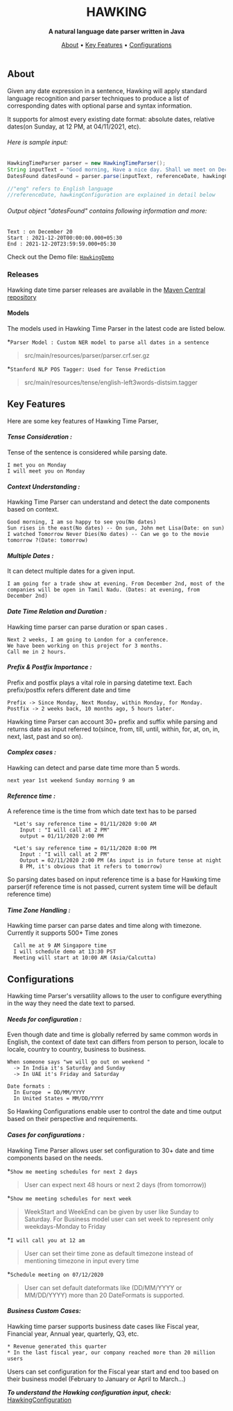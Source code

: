 <h1 align="center">HAWKING</h1>
<p align="center"><strong>A natural language date parser written in Java</strong></p>
<p align="center">
        <a href="#about">About</a> •
        <a href="#key-features">Key Features</a> •
        <a href="#configurations">Configurations</a>
          <br> <br>
</p>

## About

Given any date expression in a sentence, Hawking will apply standard language recognition and parser techniques to produce a list of corresponding dates with optional parse and syntax information.

It supports for almost every existing date format: absolute dates, relative dates(on Sunday, at 12 PM,
at 04/11/2021, etc).

###### Here is sample input:
``` java
HawkingTimeParser parser = new HawkingTimeParser();
String inputText = "Good morning, Have a nice day. Shall we meet on December 20 ?";
DatesFound datesFound = parser.parse(inputText, referenceDate, hawkingConfiguration, "eng");

//"eng" refers to English language
//referenceDate, hawkingConfiguration are explained in detail below
```
###### Output object "datesFound" contains following information and more:

```
Text : on December 20
Start : 2021-12-20T00:00:00.000+05:30
End : 2021-12-20T23:59:59.000+05:30
```
Check out the Demo file:
[```HawkingDemo```](https://github.com/zoho/hawking/tree/master/src/main/java/com/zoho/hawking/HawkingDemo.java)

### Releases
Hawking date time parser releases are available in the [Maven Central repository](https://mvnrepository.com/artifact/com.zoho/hawking)


#### Models
The models used in Hawking Time Parser in the latest code are listed below.

*```Parser Model : Custom NER model to parse all dates in a sentence ```
> src/main/resources/parser/parser.crf.ser.gz

*```Stanford NLP POS Tagger: Used for Tense Prediction```
> src/main/resources/tense/english-left3words-distsim.tagger

## Key Features
Here are some key features of Hawking Time Parser,

#### *Tense Consideration :*
Tense of the sentence is considered while parsing date.
```
I met you on Monday
I will meet you on Monday
```

#### *Context Understanding :*
Hawking Time Parser can understand and detect the date components based on context.
```
Good morning, I am so happy to see you(No dates)
Sun rises in the east(No dates) -- On sun, John met Lisa(Date: on sun)
I watched Tomorrow Never Dies(No dates) -- Can we go to the movie tomorrow ?(Date: tomorrow)
```

#### *Multiple Dates :*
It can detect multiple dates for a given input.
```
I am going for a trade show at evening. From December 2nd, most of the companies will be open in Tamil Nadu. (Dates: at evening, from December 2nd)
```

#### *Date Time Relation and Duration :*
Hawking time parser can parse duration or span cases .
```
Next 2 weeks, I am going to London for a conference.
We have been working on this project for 3 months.
Call me in 2 hours.
```
#### *Prefix & Postfix Importance :*
Prefix and postfix plays a vital role in parsing datetime text. Each prefix/postfix refers different date and time
```
Prefix -> Since Monday, Next Monday, within Monday, for Monday.
Postfix -> 2 weeks back, 10 months ago, 5 hours later.
```
Hawking time Parser can account 30+ prefix and suffix while parsing and returns date as input referred to(since, from, till, until, within, for, at, on, in, next, last, past and so on).
#### *Complex cases :*
Hawking can detect and parse date time more than 5 words.
```
next year 1st weekend Sunday morning 9 am
```
#### *Reference time :*
A reference time is the time from which date text has to be parsed
```
  *Let's say reference time = 01/11/2020 9:00 AM
    Input : "I will call at 2 PM"
    output = 01/11/2020 2:00 PM

  *Let's say reference time = 01/11/2020 8:00 PM
    Input : "I will call at 2 PM"
    Output = 02/11/2020 2:00 PM (As input is in future tense at night
    8 PM, it's obvious that it refers to tomorrow)
```
  So parsing dates based on input reference time is a base for Hawking time parser(if reference time is not passed, current system time will be default reference time)
#### *Time Zone Handling :*
Hawking time parser can parse dates and time along with timezone. Currently it supports 500+ Time zones
```
  Call me at 9 AM Singapore time
  I will schedule demo at 13:30 PST
  Meeting will start at 10:00 AM (Asia/Calcutta)
```
## Configurations
Hawking time Parser's versatility allows to the user to configure everything in the way they need the date text to parsed.

#### *Needs for configuration :*
Even though date and time is globally referred by same common words in English, the context of date text can differs from person to person, locale to locale, country to country, business to business.
```
When someone says "we will go out on weekend "
  -> In India it's Saturday and Sunday
  -> In UAE it's Friday and Saturday

Date formats :
  In Europe  = DD/MM/YYYY
  In United States = MM/DD/YYYY
```
So Hawking Configurations enable user to control the date and time output based on their perspective and requirements.

#### *Cases for configurations :*
Hawking Time Parser allows user set configuration to 30+ date and time components based on the needs.


*```Show me meeting schedules for next 2 days```

> User can expect next 48 hours or next 2 days (from tomorrow))

*```Show me meeting schedules for next week```

> WeekStart and WeekEnd can be given by user like Sunday to Saturday. For Business model user can set week to represent only weekdays-Monday to Friday

*```I will call you at 12 am```

> User can set their time zone as default timezone instead of mentioning timezone in input every time

*```Schedule meeting on 07/12/2020```

> User can set default dateformats like (DD/MM/YYYY or MM/DD/YYYY) more than 20 DateFormats is supported.


#### *Business Custom Cases:*
Hawking time parser supports business date cases like Fiscal year, Financial year, Annual year, quarterly, Q3, etc.
```
* Revenue generated this quarter
* In the last fiscal year, our company reached more than 20 million users
```
Users can set configuration for the Fiscal year start and end too based on their business model (February to January or April to March...)

***To understand the Hawking configuration input, check:*** [HawkingConfiguration](https://github.com/zoho/hawking/blob/master/src/main/java/com/zoho/hawking/datetimeparser/configuration/HawkingConfiguration.java)

